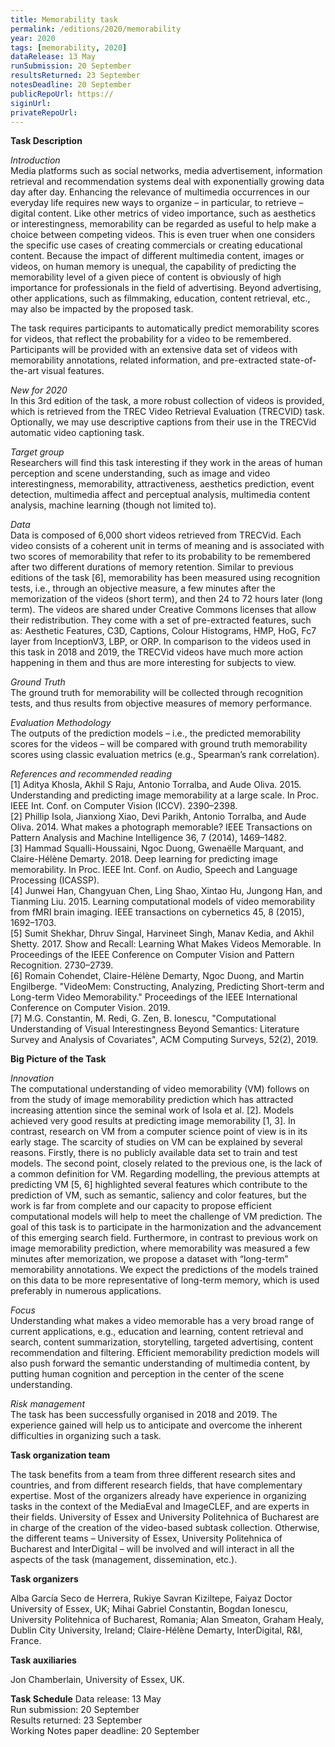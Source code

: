 ```yaml
---
title: Memorability task
permalink: /editions/2020/memorability
year: 2020
tags: [memorability, 2020]
dataRelease: 13 May
runSubmission: 20 September
resultsReturned: 23 September
notesDeadline: 20 September
publicRepoUrl: https://
siginUrl:
privateRepoUrl:
---
```


**Task Description**

*Introduction*\
Media platforms such as social networks, media advertisement, information retrieval and recommendation systems deal with exponentially growing data day after day. Enhancing the relevance of multimedia occurrences in our everyday life requires new ways to organize – in particular, to retrieve – digital content. Like other metrics of video importance, such as aesthetics or interestingness, memorability can be regarded as useful to help make a choice between competing videos. This is even truer when one considers the specific use cases of creating commercials or creating educational content. Because the impact of different multimedia content, images or videos, on human memory is unequal, the capability of predicting the memorability level of a given piece of content is obviously of high importance for professionals in the field of advertising. Beyond advertising, other applications, such as filmmaking, education, content retrieval, etc., may also be impacted by the proposed task. 

The task requires participants to automatically predict memorability scores for videos, that reflect the probability for a video to be remembered. Participants will be provided with an extensive data set of videos with memorability annotations, related information, and pre-extracted state-of-the-art visual features.

*New for 2020*\
In this 3rd edition of the task, a more robust collection of videos is provided, which is retrieved from the TREC Video Retrieval Evaluation (TRECVID) task. Optionally, we may use descriptive captions from their use in the TRECVid automatic video captioning task. 

*Target group*\
Researchers will find this task interesting if they work in the areas of human perception and scene understanding, such as image and video interestingness, memorability, attractiveness, aesthetics prediction, event detection, multimedia affect and perceptual analysis, multimedia content analysis, machine learning (though not limited to). 

*Data*\
Data is composed of 6,000 short videos retrieved from TRECVid. Each video consists of a coherent unit in terms of meaning and is associated with two scores of memorability that refer to its probability to be remembered after two different durations of memory retention. Similar to previous editions of the task [6], memorability has been measured using recognition tests, i.e., through an objective measure, a few minutes after the memorization of the videos (short term), and then 24 to 72 hours later (long term). The videos are shared under Creative Commons licenses that allow their redistribution. They come with a set of pre-extracted features, such as: Aesthetic Features, C3D, Captions, Colour Histograms, HMP, HoG, Fc7 layer from InceptionV3, LBP, or ORP.  In comparison to the videos used in this task in 2018 and 2019, the TRECVid videos have much more action happening in them and thus are more interesting for subjects to view.

*Ground Truth*\
The ground truth for memorability will be collected through recognition tests, and thus results from objective measures of memory performance.

*Evaluation Methodology*\
The outputs of the prediction models – i.e., the predicted memorability scores for the videos – will be compared with ground truth memorability scores using classic evaluation metrics (e.g., Spearman’s rank correlation).

*References and recommended reading*\
[1] Aditya Khosla, Akhil S Raju, Antonio Torralba, and Aude Oliva. 2015. Understanding and predicting image memorability at a large scale. In Proc. IEEE Int. Conf. on Computer Vision (ICCV). 2390–2398.\
[2] Phillip Isola, Jianxiong Xiao, Devi Parikh, Antonio Torralba, and Aude Oliva. 2014. What makes a photograph memorable? IEEE Transactions on Pattern Analysis and Machine Intelligence 36, 7 (2014), 1469–1482.\
[3] Hammad Squalli-Houssaini, Ngoc Duong, Gwenaëlle Marquant, and Claire-Hélène Demarty. 2018. Deep learning for predicting image memorability. In Proc. IEEE Int. Conf. on Audio, Speech and Language Processing (ICASSP).\
[4] Junwei Han, Changyuan Chen, Ling Shao, Xintao Hu, Jungong Han, and Tianming Liu. 2015. Learning computational models of video memorability from fMRI brain imaging. IEEE transactions on cybernetics 45, 8 (2015), 1692–1703.\
[5] Sumit Shekhar, Dhruv Singal, Harvineet Singh, Manav Kedia, and Akhil Shetty. 2017. Show and Recall: Learning What Makes Videos Memorable. In Proceedings of the IEEE Conference on Computer Vision and Pattern Recognition. 2730–2739.\
[6] Romain Cohendet, Claire-Hélène Demarty, Ngoc Duong, and Martin Engilberge. "VideoMem: Constructing, Analyzing, Predicting Short-term and Long-term Video Memorability." Proceedings of the IEEE International Conference on Computer Vision. 2019.\
[7] M.G. Constantin, M. Redi, G. Zen, B. Ionescu, "Computational Understanding of Visual Interestingness Beyond Semantics: Literature Survey and Analysis of Covariates", ACM Computing Surveys, 52(2), 2019.

**Big Picture of the Task**

*Innovation*\
The computational understanding of video memorability (VM) follows on from the study of image memorability prediction which has attracted increasing attention since the seminal work of Isola et al. [2]. Models achieved very good results at predicting image memorability [1, 3]. In contrast, research on VM from a computer science point of view is in its early stage. The scarcity of studies on VM can be explained by several reasons. Firstly, there is no publicly available data set to train and test models. The second point, closely related to the previous one, is the lack of a common definition for VM. Regarding modelling, the previous attempts at predicting VM [5, 6] highlighted several features which contribute to the prediction of VM, such as semantic, saliency and color features, but the work is far from complete and our capacity to propose efficient computational models will help to meet the challenge of VM prediction. The goal of this task is to participate in the harmonization and the advancement of this emerging search field. Furthermore, in contrast to previous work on image memorability prediction, where memorability was measured a few minutes after memorization, we propose a dataset with “long-term” memorability annotations. We expect the predictions of the models trained on this data to be more representative of long-term memory, which is used preferably in numerous applications.

*Focus*\
Understanding what makes a video memorable has a very broad range of current applications, e.g., education and learning, content retrieval and search, content summarization, storytelling, targeted advertising, content recommendation and filtering. Efficient memorability prediction models will also push forward the semantic understanding of multimedia content, by putting human cognition and perception in the center of the scene understanding.

*Risk management*\
The task has been successfully organised in 2018 and 2019. The experience gained will help us to anticipate and overcome the inherent difficulties in organizing such a task.

**Task organization team**

The task benefits from a team from three different research sites and countries, and from different research fields, that have complementary expertise. Most of the organizers already have experience in organizing tasks in the context of the MediaEval and ImageCLEF, and are experts in their fields. University of Essex and University Politehnica of Bucharest are in charge of the creation of the video-based subtask collection. Otherwise, the different teams – University of Essex, University Politehnica of Bucharest and InterDigital – will be involved and will interact in all the aspects of the task (management, dissemination, etc.).

**Task organizers**

Alba García Seco de Herrera, Rukiye Savran Kiziltepe, Faiyaz Doctor University of Essex, UK;
Mihai Gabriel Constantin, Bogdan Ionescu, University Politehnica of Bucharest, Romania;
Alan Smeaton, Graham Healy, Dublin City University, Ireland;
Claire-Hélène Demarty, InterDigital, R&I, France.

**Task auxiliaries**

Jon Chamberlain, University of Essex, UK.

**Task Schedule**
Data release: 13 May \
Run submission: 20 September \
Results returned: 23 September \
Working Notes paper deadline: 20 September
